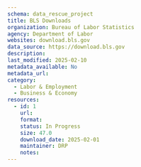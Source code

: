 ```yaml
---
schema: data_rescue_project 
title: BLS Downloads
organization: Bureau of Labor Statistics
agency: Department of Labor
websites: download.bls.gov
data_source: https://download.bls.gov
description: 
last_modified: 2025-02-10
metadata_available: No
metadata_url: 
category:
  - Labor & Employment 
  - Business & Economy 
resources:
  - id: 1
    url: 
    format: 
    status: In Progress
    size: 47.0
    download_date: 2025-02-01
    maintainer: DRP
    notes: 
---
```

